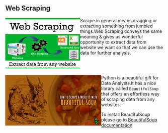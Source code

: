 ## Web Scraping

<p align="center">
  <img src="web%20scraping/Images/web-scraping-demystified.png",alt="neofetch" align="left" height="160px">
  </p>
  
Scrape in general means dragging or extracting something from jumbled things.Web Scraping conveys the same meaning & gives us wonderful opportunity to extract data from website we want so that we can use the data for further analysis.





<br/>
<br/>


<p align="center">
  <img src="web%20scraping/Images/beautifulsoup-title-graphic.jpg",alt="neofetch" align="left" height="160px">
  </p>

Python is a beautiful gift for Data Analysts.It has a nice library called `BeautifulSoup` that offers an effortless way of scraping data from any websites.


To install BeautifulSoup please go to [BeautifulSoup documentation](https://www.crummy.com/software/BeautifulSoup/bs4/doc/#installing-beautiful-soup)

<br/>
<br/>









